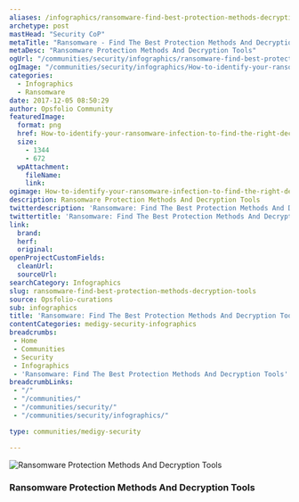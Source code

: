 ```yaml
---
aliases: /infographics/ransomware-find-best-protection-methods-decryption-tools
archetype: post
mastHead: "Security CoP"
metaTitle: "Ransomware - Find The Best Protection Methods And Decryption Tools"
metaDesc: "Ransomware Protection Methods And Decryption Tools"
ogUrl: "/communities/security/infographics/ransomware-find-best-protection-methods-decryption-tools"
ogImage: "/communities/security/infographics/How-to-identify-your-ransomware-infection-to-find-the-right-decrypter-tool1.jpg"
categories:
  - Infographics
  - Ransomware
date: 2017-12-05 08:50:29
author: Opsfolio Community
featuredImage:
  format: png
  href: How-to-identify-your-ransomware-infection-to-find-the-right-decrypter-tool1.jpg
  size:
    - 1344
    - 672
  wpAttachment:
    fileName:
    link:
ogimage: How-to-identify-your-ransomware-infection-to-find-the-right-decrypter-tool1.jpg
description: Ransomware Protection Methods And Decryption Tools
twitterdescription: 'Ransomware: Find The Best Protection Methods And Decryption Tools'
twittertitle: 'Ransomware: Find The Best Protection Methods And Decryption Tools'
link:
  brand:
  herf:
  original:
openProjectCustomFields:
  cleanUrl:
  sourceUrl:
searchCategory: Infographics
slug: ransomware-find-best-protection-methods-decryption-tools
source: Opsfolio-curations
sub: infographics
title: 'Ransomware: Find The Best Protection Methods And Decryption Tools'
contentCategories: medigy-security-infographics
breadcrumbs:
 - Home
 - Communities
 - Security
 - Infographics
 - 'Ransomware: Find The Best Protection Methods And Decryption Tools'
breadcrumbLinks:
 - "/"
 - "/communities/"
 - "/communities/security/"
 - "/communities/security/infographics/"

type: communities/medigy-security

---
```

![Ransomware Protection Methods And Decryption Tools](/communities/security/infographics/How-to-identify-your-ransomware-infection-to-find-the-right-decrypter-tool1.jpg)

### Ransomware Protection Methods And Decryption Tools

